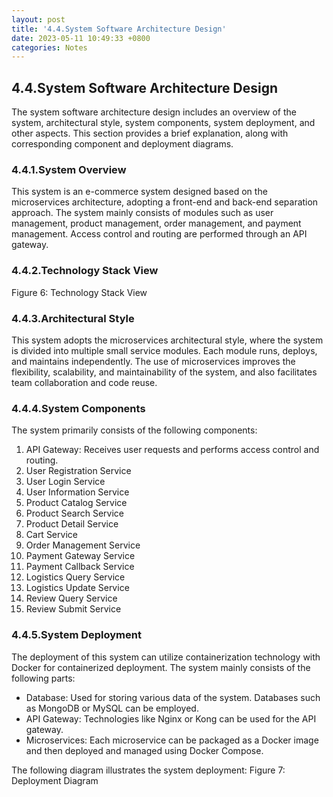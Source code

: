 ```yaml
---
layout: post
title: '4.4.System Software Architecture Design'
date: 2023-05-11 10:49:33 +0800
categories: Notes
---
```


## 4.4.System Software Architecture Design

The system software architecture design includes an overview of the system, architectural style, system components, system deployment, and other aspects. This section provides a brief explanation, along with corresponding component and deployment diagrams.

### 4.4.1.System Overview

This system is an e-commerce system designed based on the microservices architecture, adopting a front-end and back-end separation approach. The system mainly consists of modules such as user management, product management, order management, and payment management. Access control and routing are performed through an API gateway.

### 4.4.2.Technology Stack View

Figure 6: Technology Stack View

### 4.4.3.Architectural Style

This system adopts the microservices architectural style, where the system is divided into multiple small service modules. Each module runs, deploys, and maintains independently. The use of microservices improves the flexibility, scalability, and maintainability of the system, and also facilitates team collaboration and code reuse.

### 4.4.4.System Components

The system primarily consists of the following components:

1. API Gateway: Receives user requests and performs access control and routing.
1. User Registration Service
1. User Login Service
1. User Information Service
1. Product Catalog Service
1. Product Search Service
1. Product Detail Service
1. Cart Service
1. Order Management Service
1. Payment Gateway Service
1. Payment Callback Service
1. Logistics Query Service
1. Logistics Update Service
1. Review Query Service
1. Review Submit Service

### 4.4.5.System Deployment

The deployment of this system can utilize containerization technology with Docker for containerized deployment. The system mainly consists of the following parts:

- Database: Used for storing various data of the system. Databases such as MongoDB or MySQL can be employed.
- API Gateway: Technologies like Nginx or Kong can be used for the API gateway.
- Microservices: Each microservice can be packaged as a Docker image and then deployed and managed using Docker Compose.

The following diagram illustrates the system deployment:
Figure 7: Deployment Diagram
